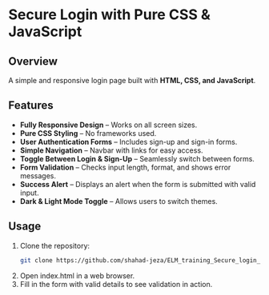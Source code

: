 # Secure Login with Pure CSS & JavaScript

## Overview
A simple and responsive login page built with **HTML, CSS, and JavaScript**.


## Features

- **Fully Responsive Design** – Works on all screen sizes.  
- **Pure CSS Styling** – No frameworks used.  
- **User Authentication Forms** – Includes sign-up and sign-in forms.  
- **Simple Navigation** – Navbar with links for easy access.  
- **Toggle Between Login & Sign-Up** – Seamlessly switch between forms.  
- **Form Validation** – Checks input length, format, and shows error messages.  
- **Success Alert** – Displays an alert when the form is submitted with valid input.  
- **Dark & Light Mode Toggle** – Allows users to switch themes.  

## Usage
1. Clone the repository:
   ```bash
   git clone https://github.com/shahad-jeza/ELM_training_Secure_login_project.git
2.	Open index.html in a web browser.
3.	Fill in the form with valid details to see validation in action.
